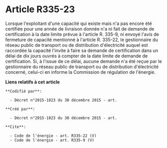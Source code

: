 # Article R335-23

Lorsque l'exploitant d'une capacité qui existe mais n'a pas encore été certifiée pour une année de livraison donnée n'a ni
fait de demande de certification à la date limite prévue à l'article R. 335-9, ni envoyé l'avis de fermeture de capacité
mentionné à l'article R. 335-22, le gestionnaire du réseau public de transport ou de distribution d'électricité auquel est
raccordée la capacité l'invite à faire sa demande de certification dans un délai de dix jours ouvrés à compter de la date
limite de demande de certification. Si, à l'issue de ce délai, aucune demande n'a été reçue par le gestionnaire du réseau
public de transport ou de distribution d'électricité concerné, celui-ci en informe la Commission de régulation de l'énergie.

**Liens relatifs à cet article**

	**Codifié par**:

	  - Décret n°2015-1823 du 30 décembre 2015 - art.

	**Créé par**:

	  - Décret n°2015-1823 du 30 décembre 2015 - art.

	**Cite**:

	  - Code de l'énergie - art. R335-22 (V)
	  - Code de l'énergie - art. R335-9 (V)
